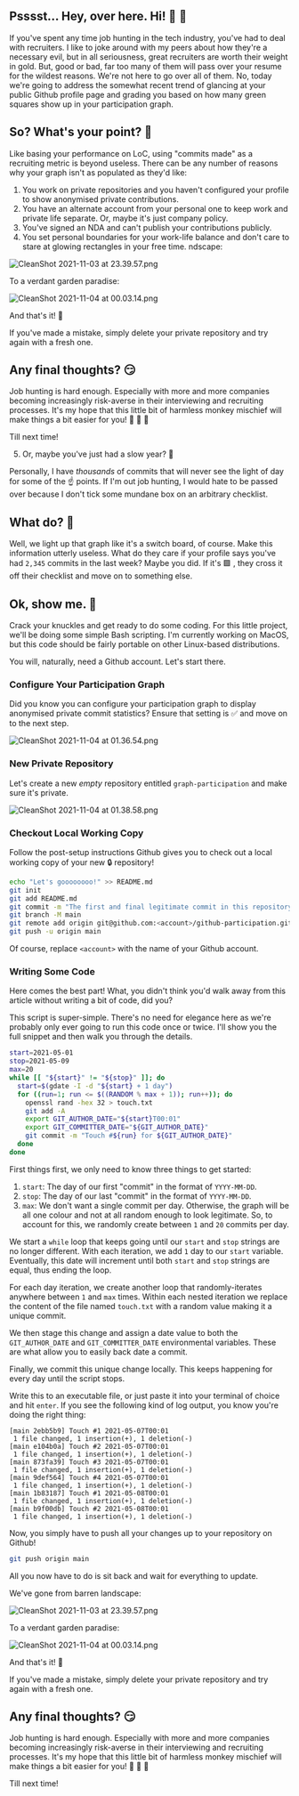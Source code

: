 ## Psssst... Hey, over here. Hi! 👋 😬

If you've spent any time job hunting in the tech industry, you've had to deal with recruiters. I like to joke around with my peers about how they're a necessary evil, but in all seriousness, great recruiters are worth their weight in gold. But, good or bad, far too many of them will pass over your resume for the wildest reasons. We're not here to go over all of them. No, today we're going to address the somewhat recent trend of glancing at your public Github profile page and grading you based on how many green squares show up in your participation graph.

## So? What's your point? 🤨

Like basing your performance on LoC, using "commits made" as a recruiting metric is beyond useless. There can be any number of reasons why your graph isn't as populated as they'd like:

1. You work on private repositories and you haven't configured your profile to show anonymised private contributions.
2. You have an alternate account from your personal one to keep work and private life separate. Or, maybe it's just company policy.
3. You've signed an NDA and can't publish your contributions publicly.
4. You set personal boundaries for your work-life balance and don't care to stare at glowing rectangles in your free time.    ndscape:

![CleanShot 2021-11-03 at 23.39.57.png](https://cdn.hashnode.com/res/hashnode/image/upload/v1635955257237/Mvka96vUO.png)

To a verdant garden paradise:

![CleanShot 2021-11-04 at 00.03.14.png](https://cdn.hashnode.com/res/hashnode/image/upload/v1635955316932/MsSDvasr-.png)

And that's it! 🎉

If you've made a mistake, simply delete your private repository and try again with a fresh one.

## Any final thoughts? 😏

Job hunting is hard enough. Especially with more and more companies becoming increasingly risk-averse in their interviewing and recruiting processes. It's my hope that this little bit of harmless monkey mischief will make things a bit easier for you! 🙈 🙉 🙊

Till next time! 






5. Or, maybe you've just had a slow year? 🤷

Personally, I have _thousands_ of commits that will never see the light of day for some of the ☝️ points. If I'm out job hunting, I would hate to be passed over because I don't tick some mundane box on an arbitrary checklist.

## What do? 🤔

Well, we light up that graph like it's a switch board, of course. Make this information utterly useless. What do they care if your profile says you've had `2,345` commits in the last week? Maybe you did. If it's 🟩 , they cross it off their checklist and move on to something else.

## Ok, show me. 🤫

Crack your knuckles and get ready to do some coding. For this little project, we'll be doing some simple Bash scripting. I'm currently working on MacOS, but this code should be fairly portable on other Linux-based distributions.

You will, naturally, need a Github account. Let's start there.

### Configure Your Participation Graph

Did you know you can configure your participation graph to display anonymised private commit statistics? Ensure that setting is ✅ and move on to the next step.

![CleanShot 2021-11-04 at 01.36.54.png](https://cdn.hashnode.com/res/hashnode/image/upload/v1635953829516/3Ucg1G2sa.png)

### New Private Repository

Let's create a new _empty_ repository entitled `graph-participation` and make sure it's private.

![CleanShot 2021-11-04 at 01.38.58.png](https://cdn.hashnode.com/res/hashnode/image/upload/v1635953948555/wP9rrFo7J.png)

### Checkout Local Working Copy

Follow the post-setup instructions Github gives you to check out a local working copy of your new 🔒 repository!

```bash
echo "Let's goooooooo!" >> README.md
git init
git add README.md
git commit -m "The first and final legitimate commit in this repository ..."
git branch -M main
git remote add origin git@github.com:<account>/github-participation.git
git push -u origin main
```

Of course, replace `<account>` with the name of your Github account.

### Writing Some Code

Here comes the best part! What, you didn't think you'd walk away from this article without writing a bit of code, did you? 

This script is super-simple. There's no need for elegance here as we're probably only ever going to run this code once or twice. I'll show you the full snippet and then walk you through the details.

```bash
start=2021-05-01
stop=2021-05-09
max=20
while [[ "${start}" != "${stop}" ]]; do 
  start=$(gdate -I -d "${start} + 1 day")
  for ((run=1; run <= $((RANDOM % max + 1)); run++)); do
    openssl rand -hex 32 > touch.txt
    git add -A
    export GIT_AUTHOR_DATE="${start}T00:01"
    export GIT_COMMITTER_DATE="${GIT_AUTHOR_DATE}"
    git commit -m "Touch #${run} for ${GIT_AUTHOR_DATE}"
  done
done
```

First things first, we only need to know three things to get started:

1. `start`: The day of our first "commit" in the format of `YYYY-MM-DD`.
2. `stop`: The day of our last "commit" in the format of `YYYY-MM-DD`. 
3. `max`: We don't want a single commit per day. Otherwise, the graph will be all one colour and not at all random enough to look legitimate. So, to account for this, we randomly create between `1` and `20` commits per day.

We start a `while` loop that keeps going until our `start` and `stop` strings are no longer different. With each iteration, we add `1` day to our `start` variable. Eventually, this date will increment until both `start` and `stop` strings are equal, thus ending the loop.

For each day iteration, we create another loop that randomly-iterates anywhere between `1` and `max` times. Within each nested iteration we replace the content of the file named `touch.txt` with a random value making it a unique commit.

We then stage this change and assign a date value to both the `GIT_AUTHOR_DATE` and `GIT_COMMITTER_DATE` environmental variables. These are what allow you to easily back date a commit.

Finally, we commit this unique change locally. This keeps happening for every day until the script stops. 

Write this to an executable file, or just paste it into your terminal of choice and hit `enter`. If you see the following kind of log output, you know you're doing the right thing:

```
[main 2ebb5b9] Touch #1 2021-05-07T00:01
 1 file changed, 1 insertion(+), 1 deletion(-)
[main e104b0a] Touch #2 2021-05-07T00:01
 1 file changed, 1 insertion(+), 1 deletion(-)
[main 873fa39] Touch #3 2021-05-07T00:01
 1 file changed, 1 insertion(+), 1 deletion(-)
[main 9def564] Touch #4 2021-05-07T00:01
 1 file changed, 1 insertion(+), 1 deletion(-)
[main 1b83187] Touch #1 2021-05-08T00:01
 1 file changed, 1 insertion(+), 1 deletion(-)
[main b9f00db] Touch #2 2021-05-08T00:01
 1 file changed, 1 insertion(+), 1 deletion(-)
```

Now, you simply have to push all your changes up to your repository on Github!

```bash
git push origin main
```

All you now have to do is sit back and wait for everything to update. 

We've gone from barren landscape:

![CleanShot 2021-11-03 at 23.39.57.png](https://cdn.hashnode.com/res/hashnode/image/upload/v1635955257237/Mvka96vUO.png)

To a verdant garden paradise:

![CleanShot 2021-11-04 at 00.03.14.png](https://cdn.hashnode.com/res/hashnode/image/upload/v1635955316932/MsSDvasr-.png)

And that's it! 🎉

If you've made a mistake, simply delete your private repository and try again with a fresh one.

## Any final thoughts? 😏

Job hunting is hard enough. Especially with more and more companies becoming increasingly risk-averse in their interviewing and recruiting processes. It's my hope that this little bit of harmless monkey mischief will make things a bit easier for you! 🙈 🙉 🙊

Till next time! 
